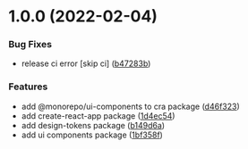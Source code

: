 # 1.0.0 (2022-02-04)


### Bug Fixes

* release ci error [skip ci] ([b47283b](https://github.com/emunhoz/monorepo-boilerplate/commit/b47283b92b89f69eb25eef31c3c7ed56fc354f40))


### Features

* add @monorepo/ui-components to cra package ([d46f323](https://github.com/emunhoz/monorepo-boilerplate/commit/d46f323171f34183ff1b5530014dc2f47fe6369d))
* add create-react-app package ([1d4ec54](https://github.com/emunhoz/monorepo-boilerplate/commit/1d4ec544608e5423ecfb65d1b38feafd0e33f30e))
* add design-tokens package ([b149d6a](https://github.com/emunhoz/monorepo-boilerplate/commit/b149d6afb423008621eb0cba50506c0157e95efc))
* add ui components package ([1bf358f](https://github.com/emunhoz/monorepo-boilerplate/commit/1bf358fb0891a84d79ea2d8382a2cfb1a008e34e))
